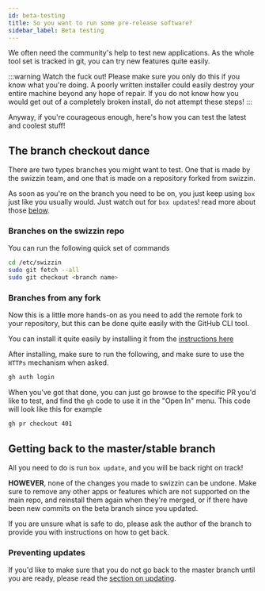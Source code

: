 ```yaml
---
id: beta-testing
title: So you want to run some pre-release software?
sidebar_label: Beta testing
---
```


We often need the community's help to test new applications. As the whole tool set is tracked in git, you can try new features quite easily.

:::warning Watch the fuck out!
Please make sure you only do this if you know what you're doing. A poorly written installer could easily destroy your entire machine beyond any hope of repair. If you do not know how you would get out of a completely broken install, do not attempt these steps!
:::

Anyway, if you're courageous enough, here's how you can test the latest and coolest stuff!

## The branch checkout dance

There are two types branches you might want to test. One that is made by the swizzin team, and one that is made on a repository forked from swizzin.

As soon as you're on the branch you need to be on, you just keep using `box` just like you usually would. Just watch out for `box update`s! read more about those [below](#preventing-updates).

### Branches on the swizzin repo

You can run the following quick set of commands

```bash
cd /etc/swizzin
sudo git fetch --all
sudo git checkout <branch name>
```

### Branches from any fork

Now this is a little more hands-on as you need to add the remote fork to your repository, but this can be done quite easily with the GitHub CLI tool.

You can install it quite easily by installing it from the [instructions here](https://github.com/cli/cli/blob/trunk/docs/install_linux.md#debian-ubuntu-linux-apt)

After installing, make sure to run the following, and make sure to use the `HTTPs` mechanism when asked.

```bash
gh auth login
```

When you've got that done, you can just go browse to the specific PR you'd like to test, and find the `gh` code to use it in the "Open In" menu. This code will look like this for example

```bash
gh pr checkout 401
```

## Getting back to the master/stable branch

All you need to do is run `box update`, and you will be back right on track!

**HOWEVER**, none of the changes you made to swizzin can be undone. Make sure to remove any other apps or features which are not supported on the main repo, and reinstall them again when they're merged, or if there have been new commits on the beta branch since you updated.

If you are unsure what is safe to do, please ask the author of the branch to provide you with instructions on how to get back.

### Preventing updates
If you'd like to make sure that you do not go back to the master branch until you are ready, please read the [section on updating](/dev/setup#updating-mechanism).
